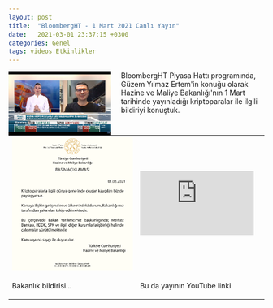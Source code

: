 ```yaml
---
layout: post
title:  "BloombergHT - 1 Mart 2021 Canlı Yayın"
date:   2021-03-01 23:37:15 +0300
categories: Genel
tags: videos Etkinlikler
---
```


<img align="left" src="/assets/BloombergHT-210301_800.jpg" style="width:40%; padding-right:20px"> BloombergHT Piyasa Hattı programında, Güzem Yılmaz Ertem'in konuğu olarak Hazine ve Maliye Bakanlığı'nın 1 Mart tarihinde yayınladığı kriptoparalar ile ilgili bildiriyi konuştuk.  
&nbsp;

<table><tr><td style="width:50%">
<img src="/assets/hazine-maliye-bildiri-210301.png">
</td>
<td style="width:50%">
<iframe width="224" height="126" src="https://www.youtube.com/embed/b_zJXfPPxFE?t=1940" frameborder="0" allowfullscreen></iframe></td></tr>
<tr><td style="width:50%; vertical-align:top">
<p>
Bakanlık bildirisi...  
</p></td>
<td style="width:50%; vertical-align:top">
<p>Bu da yayının YouTube linki</p>
</td></tr> 
</table>

